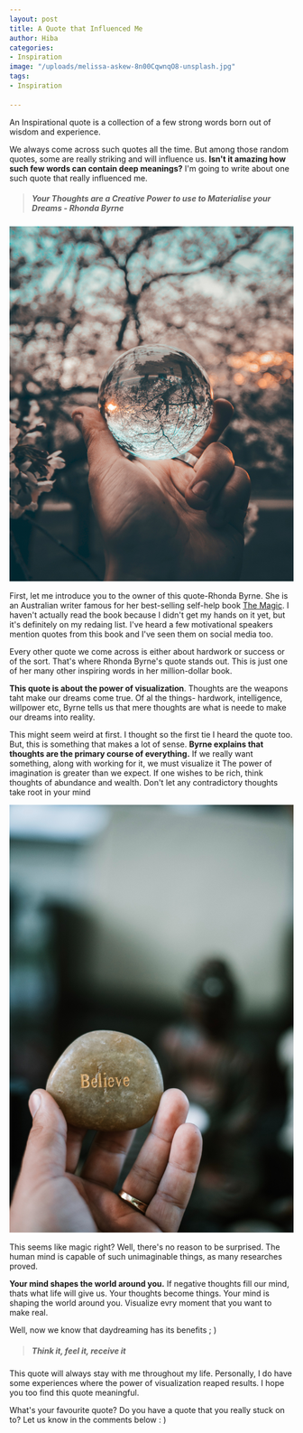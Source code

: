 ```yaml
---
layout: post
title: A Quote that Influenced Me
author: Hiba
categories:
- Inspiration
image: "/uploads/melissa-askew-8n00CqwnqO8-unsplash.jpg"
tags:
- Inspiration

---
```

An Inspirational quote is a collection of a few strong words born out of wisdom and experience.

 We always come across such quotes all the time. But among those random quotes, some are really striking and will influence us. **Isn't it amazing how such few words can contain deep meanings?** I'm going to write about one such quote that really influenced me.

> ##### _Your Thoughts are a Creative Power to use to Materialise your Dreams - Rhonda Byrne_

![](/uploads/yeshi-kangrang-iuqxv7kFj64-unsplash.jpg)

First, let me introduce you to the owner of this quote-Rhonda Byrne. She is an Australian writer famous for her best-selling self-help book [The Magic](https://www.goodreads.com/book/show/13237327-the-magic "The Magic"). I haven't actually read the book because I didn't get my hands on it yet, but it's definitely on my redaing list. I've heard a few motivational speakers mention quotes from this book and I've seen them on social media too.

Every other quote we come across is either about hardwork or success or of the sort. That's where Rhonda Byrne's quote stands out.  This is just one of her many other inspiring words in her million-dollar book.

**This quote is about the power of visualization**. Thoughts are the weapons taht make our dreams come true. Of al  the things- hardwork, intelligence, willpower etc, Byrne tells us that mere thoughts are what is neede to make our dreams into reality.

This might seem weird at first. I thought so the first tie I heard the quote too. But, this is something that makes a lot of sense. **Byrne explains that thoughts are the primary course of everything.** If we really want something, along with working for it, we must visualize it The power of imagination is greater than we expect. If one wishes to be rich, think thoughts of abundance and wealth. Don't let any contradictory thoughts take root in your mind

![](/uploads/andy-montes-de-oca-zGIS1ccMwGI-unsplash.jpg)

This seems like magic right? Well, there's no reason to be surprised. The human mind is capable of such unimaginable things, as many researches proved.

**Your mind shapes the world around you.** If negative thoughts fill our mind, thats what life will give us. Your thoughts become things. Your mind is shaping the world around you. Visualize evry moment that you want to make real.

Well, now we know that daydreaming has its benefits ; )

> ##### _Think it, feel it, receive it_

This quote will always stay with me throughout my life. Personally, I do have some experiences where the power of visualization reaped results. I hope you too find this quote meaningful.

What's your favourite quote? Do you have a quote that you really stuck on to? Let us know in the comments below : )